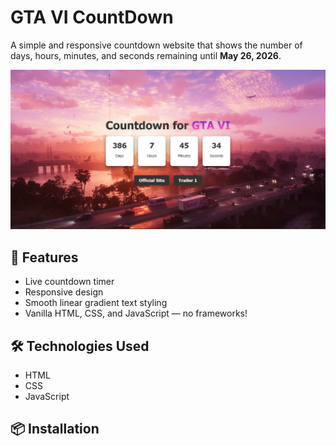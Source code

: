 # GTA VI CountDown

A simple and responsive countdown website that shows the number of days, hours, minutes, and seconds remaining until **May 26, 2026**.

![Screenshot](screenshot.png)

## 🚀 Features

- Live countdown timer
- Responsive design
- Smooth linear gradient text styling
- Vanilla HTML, CSS, and JavaScript — no frameworks!

## 🛠️ Technologies Used

- HTML
- CSS
- JavaScript

## 📦 Installation

